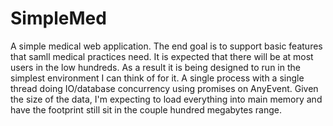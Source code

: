 # SimpleMed

A simple medical web application. The end goal is to support basic features that samll
medical practices need. It is expected that there will be at most users in the low
hundreds. As a result it is being designed to run in the simplest environment I can think
of for it. A single process with a single thread doing IO/database concurrency using
promises on AnyEvent. Given the size of the data, I'm expecting to load everything into
main memory and have the footprint still sit in the couple hundred megabytes range.

